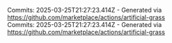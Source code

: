 Commits: 2025-03-25T21:27:23.414Z - Generated via https://github.com/marketplace/actions/artificial-grass
<br>
Commits: 2025-03-25T21:27:23.414Z - Generated via https://github.com/marketplace/actions/artificial-grass
<br>
